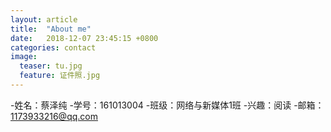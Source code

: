 ```yaml
---
layout: article
title:  "About me"
date:   2018-12-07 23:45:15 +0800
categories: contact
image:
  teaser: tu.jpg
  feature: 证件照.jpg
---
```

-姓名：蔡泽纯
-学号：161013004
-班级：网络与新媒体1班
-兴趣：阅读
-邮箱：1173933216@qq.com